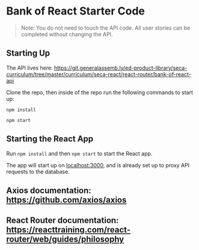 # Bank of React Starter Code

> Note: You do not need to touch the API code. All user stories can be completed
without changing the API.

## Starting Up

The API lives here: https://git.generalassemb.ly/ed-product-library/seca-curriculum/tree/master/curriculum/seca-react/react-router/bank-of-react-api

Clone the repo, then inside of the repo run the following commands to start up:

```
npm install

npm start
```

## Starting the React App

Run `npm install` and then `npm start` to start the React app.

The app will start up on [localhost:3000](http://localhost:3000), and 
is already set up to proxy API requests to the database. 

## Axios documentation: https://github.com/axios/axios

## React Router documentation: https://reacttraining.com/react-router/web/guides/philosophy